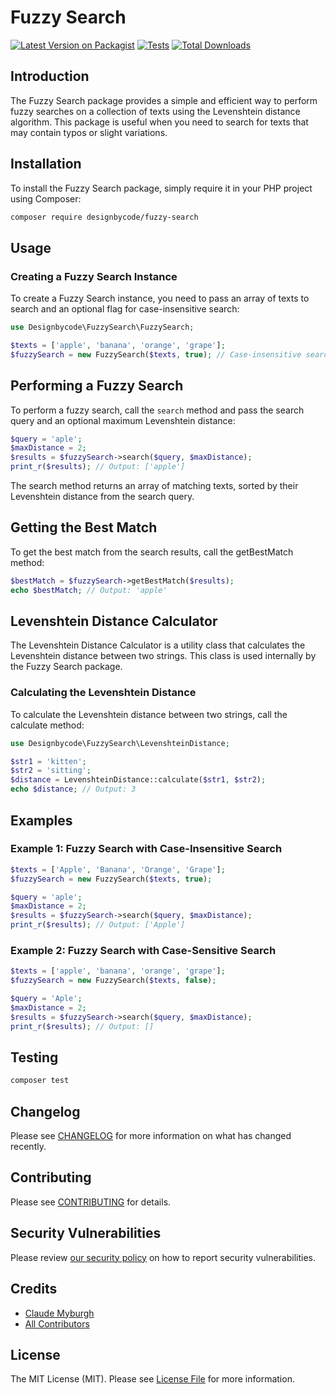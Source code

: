 # Fuzzy Search

[![Latest Version on Packagist](https://img.shields.io/packagist/v/designbycode/fuzzy-search.svg?style=flat-square)](https://packagist.org/packages/designbycode/fuzzy-search)
[![Tests](https://img.shields.io/github/actions/workflow/status/designbycode/fuzzy-search/run-tests.yml?branch=main&label=tests&style=flat-square)](https://github.com/designbycode/fuzzy-search/actions/workflows/run-tests.yml)
[![Total Downloads](https://img.shields.io/packagist/dt/designbycode/fuzzy-search.svg?style=flat-square)](https://packagist.org/packages/designbycode/fuzzy-search)

## Introduction
The Fuzzy Search package provides a simple and efficient way to perform fuzzy searches on a collection of texts using the Levenshtein distance algorithm. This package is useful when you need to search for texts that may contain typos or slight variations.

## Installation

To install the Fuzzy Search package, simply require it in your PHP project using Composer:

```bash
composer require designbycode/fuzzy-search
```

## Usage
### Creating a Fuzzy Search Instance
To create a Fuzzy Search instance, you need to pass an array of texts to search and an optional flag for case-insensitive search:

```php
use Designbycode\FuzzySearch\FuzzySearch;

$texts = ['apple', 'banana', 'orange', 'grape'];
$fuzzySearch = new FuzzySearch($texts, true); // Case-insensitive search
```

## Performing a Fuzzy Search
To perform a fuzzy search, call the `search` method and pass the search query and an optional maximum Levenshtein distance:

```php
$query = 'aple';
$maxDistance = 2;
$results = $fuzzySearch->search($query, $maxDistance);
print_r($results); // Output: ['apple']
```

The search method returns an array of matching texts, sorted by their Levenshtein distance from the search query.

## Getting the Best Match
To get the best match from the search results, call the getBestMatch method:
```php
$bestMatch = $fuzzySearch->getBestMatch($results);
echo $bestMatch; // Output: 'apple'
```

## Levenshtein Distance Calculator
The Levenshtein Distance Calculator is a utility class that calculates the Levenshtein distance between two strings. This class is used internally by the Fuzzy Search package.

### Calculating the Levenshtein Distance
To calculate the Levenshtein distance between two strings, call the calculate method:

```php
use Designbycode\FuzzySearch\LevenshteinDistance;

$str1 = 'kitten';
$str2 = 'sitting';
$distance = LevenshteinDistance::calculate($str1, $str2);
echo $distance; // Output: 3
```

## Examples
### Example 1: Fuzzy Search with Case-Insensitive Search
```php
$texts = ['Apple', 'Banana', 'Orange', 'Grape'];
$fuzzySearch = new FuzzySearch($texts, true);

$query = 'aple';
$maxDistance = 2;
$results = $fuzzySearch->search($query, $maxDistance);
print_r($results); // Output: ['Apple']
```

### Example 2: Fuzzy Search with Case-Sensitive Search
```php
$texts = ['apple', 'banana', 'orange', 'grape'];
$fuzzySearch = new FuzzySearch($texts, false);

$query = 'Aple';
$maxDistance = 2;
$results = $fuzzySearch->search($query, $maxDistance);
print_r($results); // Output: []
```

## Testing

```bash
composer test
```

## Changelog

Please see [CHANGELOG](CHANGELOG.md) for more information on what has changed recently.

## Contributing

Please see [CONTRIBUTING](https://github.com/spatie/.github/blob/main/CONTRIBUTING.md) for details.

## Security Vulnerabilities

Please review [our security policy](../../security/policy) on how to report security vulnerabilities.

## Credits

- [Claude Myburgh](https://github.com/designbycode)
- [All Contributors](../../contributors)

## License

The MIT License (MIT). Please see [License File](LICENSE.md) for more information.
